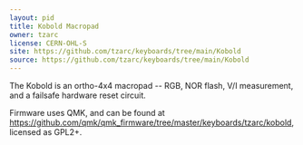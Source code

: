 ```yaml
---
layout: pid
title: Kobold Macropad
owner: tzarc
license: CERN-OHL-S
site: https://github.com/tzarc/keyboards/tree/main/Kobold
source: https://github.com/tzarc/keyboards/tree/main/Kobold
---
```

The Kobold is an ortho-4x4 macropad -- RGB, NOR flash, V/I measurement, and a failsafe hardware reset circuit.

Firmware uses QMK, and can be found at https://github.com/qmk/qmk_firmware/tree/master/keyboards/tzarc/kobold, licensed as GPL2+.